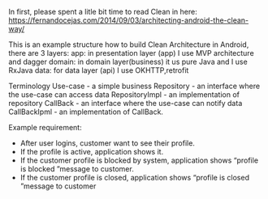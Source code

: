 In first, please spent a litle bit time to read Clean in here:
https://fernandocejas.com/2014/09/03/architecting-android-the-clean-way/

This is an example structure how to build Clean Architecture in Android, there are 3 layers:
app: in presentation layer (app) I use MVP architecture and dagger
domain: in domain layer(business) it us pure Java and I use RxJava
data: for data layer (api) I use OKHTTP,retrofit

Terminology
Use-case - a simple business
Repository - an interface where the use-case can access data
RepositoryImpl - an implementation of repository
CallBack - an interface where the use-case can notify data
CallBackIpml - an implementation of CallBack.

Example requirement:
- After user logins, customer want to see their profile.
- If the profile is active, application shows it.
- If the customer profile is blocked by system, application shows “profile is blocked ”message to customer.
- If the customer profile is closed, application shows “profile is closed ”message to customer
